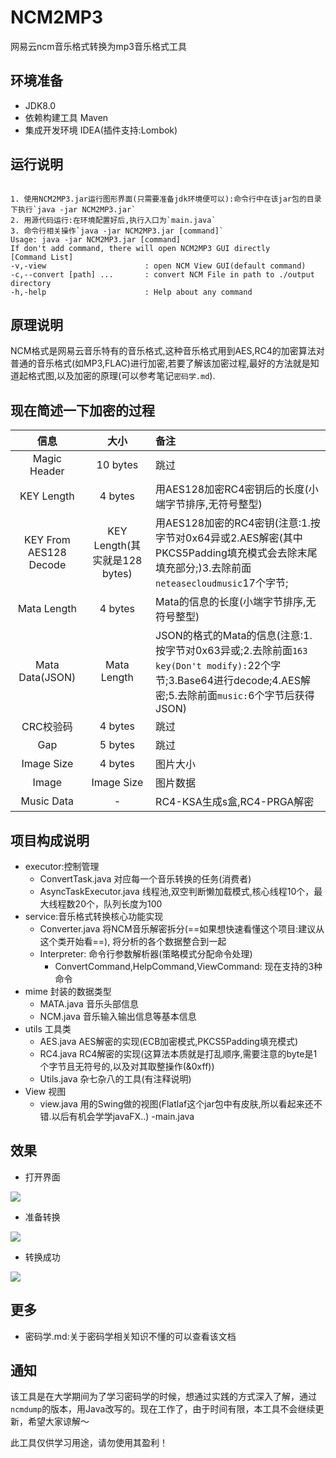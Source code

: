 # NCM2MP3
网易云ncm音乐格式转换为mp3音乐格式工具

## 环境准备
- JDK8.0
- 依赖构建工具 Maven
- 集成开发环境 IDEA(插件支持:Lombok)

## 运行说明

```text

1. 使用NCM2MP3.jar运行图形界面(只需要准备jdk环境便可以):命令行中在该jar包的目录下执行`java -jar NCM2MP3.jar`
2. 用源代码运行:在环境配置好后,执行入口为`main.java`
3. 命令行相关操作`java -jar NCM2MP3.jar [command]`
Usage: java -jar NCM2MP3.jar [command]
If don't add command, there will open NCM2MP3 GUI directly
[Command List]
-v,-view                      : open NCM View GUI(default command)
-c,--convert [path] ...       : convert NCM File in path to ./output directory
-h,-help                      : Help about any command
```


## 原理说明
  NCM格式是网易云音乐特有的音乐格式,这种音乐格式用到AES,RC4的加密算法对普通的音乐格式(如MP3,FLAC)进行加密,若要了解该加密过程,最好的方法就是知道起格式图,以及加密的原理(可以参考笔记`密码学.md`).

## 现在简述一下加密的过程
|          信息          |             大小              | 备注                                                         |
| :--------------------: | :---------------------------: | :----------------------------------------------------------- |
|      Magic Header      |           10 bytes            | 跳过                              |
|       KEY Length       |            4 bytes            | 用AES128加密RC4密钥后的长度(小端字节排序,无符号整型)         |
| KEY From AES128 Decode | KEY Length(其实就是128 bytes) | 用AES128加密的RC4密钥(注意:1.按字节对0x64异或2.AES解密(其中PKCS5Padding填充模式会去除末尾填充部分;)3.去除前面`neteasecloudmusic`17个字节; |
|      Mata Length       |            4 bytes            | Mata的信息的长度(小端字节排序,无符号整型)                    |
|    Mata Data(JSON)     |          Mata Length          | JSON的格式的Mata的信息(注意:1.按字节对0x63异或;2.去除前面`163 key(Don't modify):`22个字节;3.Base64进行decode;4.AES解密;5.去除前面`music:`6个字节后获得JSON) |
|       CRC校验码        |            4 bytes            | 跳过                                                         |
|          Gap           |            5 bytes            | 跳过                                                         |
|       Image Size       |            4 bytes            | 图片大小                                                     |
|         Image          |          Image Size           | 图片数据                                                     |
|       Music Data       |               -               | RC4-KSA生成s盒,RC4-PRGA解密                                  |

## 项目构成说明
- executor:控制管理
  - ConvertTask.java 对应每一个音乐转换的任务(消费者)
  - AsyncTaskExecutor.java 线程池,双空判断懒加载模式,核心线程10个，最大线程数20个，队列长度为100
- service:音乐格式转换核心功能实现
  - Converter.java 将NCM音乐解密拆分(==如果想快速看懂这个项目:建议从这个类开始看==), 将分析的各个数据整合到一起
  - Interpreter: 命令行参数解析器(策略模式分配命令处理)
    - ConvertCommand,HelpCommand,ViewCommand: 现在支持的3种命令
- mime 封装的数据类型
  - MATA.java 音乐头部信息
  - NCM.java 音乐输入输出信息等基本信息
- utils 工具类
  - AES.java AES解密的实现(ECB加密模式,PKCS5Padding填充模式)
  - RC4.java RC4解密的实现(这算法本质就是打乱顺序,需要注意的byte是1个字节且无符号的,以及对其取整操作(&0xff))
  - Utils.java 杂七杂八的工具(有注释说明)
- View 视图
  - view.java 用的Swing做的视图(Flatlaf这个jar包中有皮肤,所以看起来还不错.以后有机会学学javaFX..)
-main.java 

## 效果
- 打开界面

![](https://github.com/charlotte-xiao/NCM2MP3/blob/master/image/picture1.png)

- 准备转换

![](https://github.com/charlotte-xiao/NCM2MP3/blob/master/image/picture2.png)

- 转换成功

![](https://github.com/charlotte-xiao/NCM2MP3/blob/master/image/picture3.png)

## 更多
- 密码学.md:关于密码学相关知识不懂的可以查看该文档

## 通知
该工具是在大学期间为了学习密码学的时候，想通过实践的方式深入了解，通过`ncmdump`的版本，用Java改写的。现在工作了，由于时间有限，本工具不会继续更新，希望大家谅解～

此工具仅供学习用途，请勿使用其盈利！
